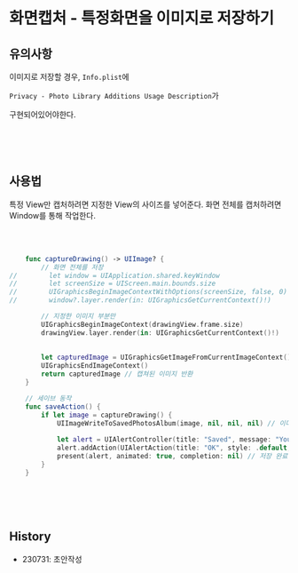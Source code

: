 # 화면캡처 - 특정화면을 이미지로 저장하기

## 유의사항
이미지로 저장할 경우, `Info.plist`에  

`Privacy - Photo Library Additions Usage Description`가  

구현되어있어야한다. 

<br><br><br>

## 사용법
특정 View만 캡처하려면 지정한 View의 사이즈를 넣어준다.
화면 전체를 캡처하려면 Window를 통해 작업한다.

<br><br>
``` swift
    func captureDrawing() -> UIImage? {
        // 화면 전체를 저장
//        let window = UIApplication.shared.keyWindow
//        let screenSize = UIScreen.main.bounds.size
//        UIGraphicsBeginImageContextWithOptions(screenSize, false, 0)
//        window?.layer.render(in: UIGraphicsGetCurrentContext()!)

        // 지정한 이미지 부분만
        UIGraphicsBeginImageContext(drawingView.frame.size)
        drawingView.layer.render(in: UIGraphicsGetCurrentContext()!)
        
        
        let capturedImage = UIGraphicsGetImageFromCurrentImageContext()
        UIGraphicsEndImageContext()
        return capturedImage // 캡쳐된 이미지 반환
    }

    // 세이브 동작
    func saveAction() {
        if let image = captureDrawing() {
            UIImageWriteToSavedPhotosAlbum(image, nil, nil, nil) // 이미지 저장
            
            let alert = UIAlertController(title: "Saved", message: "Your drawing has been saved to Photos.", preferredStyle: .alert)
            alert.addAction(UIAlertAction(title: "OK", style: .default, handler: nil))
            present(alert, animated: true, completion: nil) // 저장 완료 알림
        }
    }

```

<br><br><br>

## History
- 230731: 초안작성
